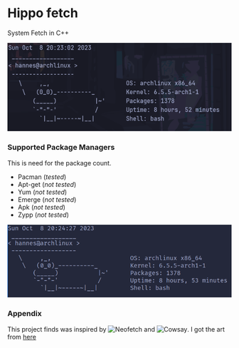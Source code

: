 # Hippo fetch 
System Fetch in C++ 

![alt text](https://github.com/w8ste/Hippofetch/blob/main/.images/terminal_transparent.png)

### Supported Package Managers
This is need for the package count.
- Pacman (*tested*)
- Apt-get (*not tested*)
- Yum (*not tested*)
- Emerge (*not tested*)
- Apk (*not tested*)
- Zypp (*not tested*)

![alt text](https://github.com/w8ste/Hippofetch/blob/main/.images/terminal_grey.png)

### Appendix
This project finds was inspired by ![Neofetch](https://github.com/dylanaraps/neofetch) and ![Cowsay](https://github.com/cowsay-org/cowsay).
I got the art from [here](https://ascii.co.uk/art/hippo)
